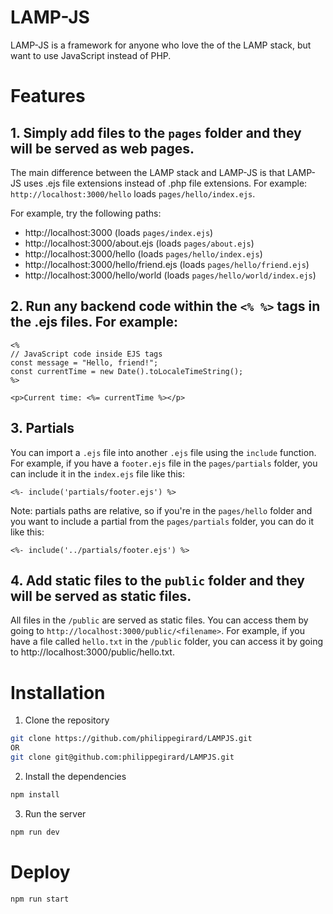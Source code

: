 # LAMP-JS

LAMP-JS is a framework for anyone who love the of the LAMP stack, but want to use JavaScript instead of PHP.

# Features

## 1. Simply add files to the `pages` folder and they will be served as web pages.

The main difference between the LAMP stack and LAMP-JS is that LAMP-JS uses .ejs file extensions instead of .php file extensions. 
For example: `http://localhost:3000/hello` loads `pages/hello/index.ejs`.

For example, try the following paths:
* http://localhost:3000 (loads `pages/index.ejs`)
* http://localhost:3000/about.ejs (loads `pages/about.ejs`)
* http://localhost:3000/hello (loads `pages/hello/index.ejs`)
* http://localhost:3000/hello/friend.ejs (loads `pages/hello/friend.ejs`)
* http://localhost:3000/hello/world (loads `pages/hello/world/index.ejs`)

## 2. Run any backend code within the `<% %>` tags in the .ejs files. For example:

```ejs
<%
// JavaScript code inside EJS tags
const message = "Hello, friend!";
const currentTime = new Date().toLocaleTimeString();
%>

<p>Current time: <%= currentTime %></p>
```
## 3. Partials

You can import a `.ejs` file into another `.ejs` file using the `include` function.
For example, if you have a `footer.ejs` file in the `pages/partials` folder, you can include it in the `index.ejs` file like this:

```ejs
<%- include('partials/footer.ejs') %>
```

Note: partials paths are relative, so if you're in the `pages/hello` folder and you want to include a partial from the `pages/partials` folder, you can do it like this:

```ejs
<%- include('../partials/footer.ejs') %>
```
    

## 4. Add static files to the `public` folder and they will be served as static files.

All files in the `/public` are served as static files. 
You can access them by going to `http://localhost:3000/public/<filename>`. 
For example, if you have a file called `hello.txt` in the `/public` folder, you can access it by going to http://localhost:3000/public/hello.txt.

# Installation

1. Clone the repository

```sh
git clone https://github.com/philippegirard/LAMPJS.git
OR
git clone git@github.com:philippegirard/LAMPJS.git
```

2. Install the dependencies

```sh
npm install
```

3. Run the server

```sh
npm run dev
```

# Deploy

```
npm run start
```